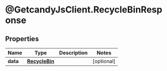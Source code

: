 # @GetcandyJsClient.RecycleBinResponse

## Properties

Name | Type | Description | Notes
------------ | ------------- | ------------- | -------------
**data** | [**RecycleBin**](RecycleBin.md) |  | [optional] 


